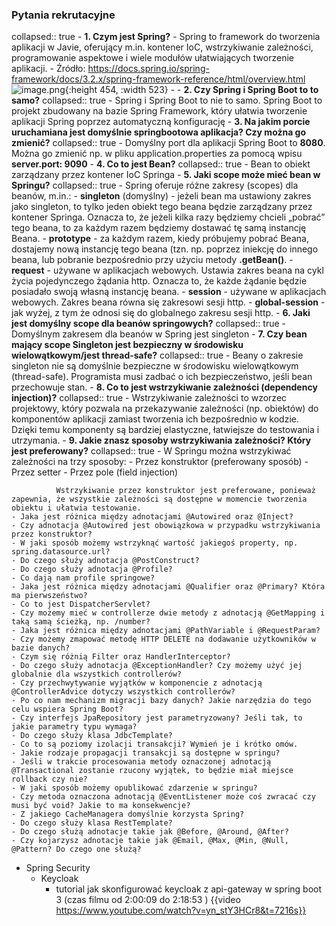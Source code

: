 ### Pytania rekrutacyjne
collapsed:: true
	- **1. Czym jest Spring?**
		- Spring to framework do tworzenia aplikacji w Javie,  oferujący m.in. kontener IoC, wstrzykiwanie zależności, programowanie  aspektowe i wiele modułów ułatwiających tworzenie aplikacji.
		- Źródło:
		  https://docs.spring.io/spring-framework/docs/3.2.x/spring-framework-reference/html/overview.html
		  ![image.png](../assets/image_1720514429168_0.png){:height 454, :width 523}
		-
	- **2. Czy Spring i Spring Boot to to samo?**
	  collapsed:: true
		- Spring i Spring Boot to nie to samo. Spring Boot to projekt 
		  zbudowany na bazie Spring Framework, który ułatwia tworzenie aplikacji 
		  Spring poprzez automatyczną konfigurację
	- **3. Na jakim porcie uruchamiana jest domyślnie springbootowa aplikacja? Czy można go zmienić?**
	  collapsed:: true
		- Domyślny port dla aplikacji Spring Boot to **8080**. Można go zmienić np. w pliku application.properties za pomocą wpisu **server.port: 9090**
	- **4. Co to jest Bean?**
	  collapsed:: true
		- Bean to obiekt zarządzany przez kontener IoC Springa
	- **5. Jaki scope może mieć bean w Springu?**
	  collapsed:: true
		- Spring oferuje różne zakresy (scopes) dla beanów, m.in.:
			- **singleton** (domyślny) - jeżeli bean ma ustawiony zakres jako singleton, to tylko jeden obiekt tego beana będzie zarządzany przez kontener Springa. Oznacza to, że jeżeli kilka razy będziemy chcieli „pobrać” tego beana, to za każdym razem będziemy dostawać tę samą instancję Beana.
			- **prototype** - za każdym razem, kiedy próbujemy pobrać Beana, dostajemy nową instancję tego beana (tzn. np. poprzez iniekcję do innego beana, lub pobranie bezpośrednio przy użyciu metody **.getBean()**.
			- **request** - używane w aplikacjach webowych. Ustawia zakres beana na cykl życia pojedynczego żądania http. Oznacza to, że każde żądanie będzie posiadało swoją własną instancję beana.
			- **session** - używane w aplikacjach webowych. Zakres beana równa się zakresowi sesji http.
			- **global-session** - jak wyżej, z tym że odnosi się do globalnego zakresu sesji http.
	- **6. Jaki jest domyślny scope dla beanów springowych?**
	  collapsed:: true
		- Domyślnym zakresem dla beanów w Spring jest singleton
	- **7. Czy bean mający scope Singleton jest bezpieczny w środowisku wielowątkowym/jest thread-safe?**
	  collapsed:: true
		- Beany o zakresie singleton nie są domyślnie bezpieczne w środowisku wielowątkowym (thread-safe). Programista musi zadbać o ich bezpieczeństwo, jeśli bean przechowuje stan.
	- **8. Co to jest wstrzykiwanie zależności (dependency injection)?**
	  collapsed:: true
		- Wstrzykiwanie zależności to wzorzec projektowy, który pozwala na  przekazywanie zależności (np. obiektów) do komponentów aplikacji zamiast tworzenia ich bezpośrednio w kodzie. Dzięki temu komponenty są bardziej elastyczne, łatwiejsze do testowania i utrzymania.
	- **9. Jakie znasz sposoby wstrzykiwania zależności? Który jest preferowany?**
	  collapsed:: true
		- W Springu można wstrzykiwać zależności na trzy sposoby:
			- Przez konstruktor (preferowany sposób)
			- Przez setter
			- Przez pole (field injection)
			  
			  Wstrzykiwanie przez konstruktor jest preferowane, ponieważ  zapewnia, że wszystkie zależności są dostępne w momencie tworzenia  obiektu i ułatwia testowanie.
	- Jaka jest różnica między adnotacjami @Autowired oraz @Inject?
	- Czy adnotacja @Autowired jest obowiązkowa w przypadku wstrzykiwania przez konstruktor?
	- W jaki sposób możemy wstrzyknąć wartość jakiegoś property, np. spring.datasource.url?
	- Do czego służy adnotacja @PostConstruct?
	- Do czego służy adnotacja @Profile?
	- Co dają nam profile springowe?
	- Jaka jest różnica między adnotacjami @Qualifier oraz @Primary? Która ma pierwszeństwo?
	- Co to jest DispatcherServlet?
	- Czy możemy mieć w controllerze dwie metody z adnotacją @GetMapping i taką samą ścieżką, np. /number?
	- Jaka jest różnica między adnotacjami @PathVariable i @RequestParam?
	- Czy możemy zmapować metodę HTTP DELETE na dodawanie użytkowników w bazie danych?
	- Czym się różnią Filter oraz HandlerInterceptor?
	- Do czego służy adnotacja @ExceptionHandler? Czy możemy użyć jej globalnie dla wszystkich controllerów?
	- Czy przechwytywanie wyjątków w komponencie z adnotacją @ControllerAdvice dotyczy wszystkich controllerów?
	- Po co nam mechanizm migracji bazy danych? Jakie narzędzia do tego celu wspiera Spring Boot?
	- Czy interfejs JpaRepository jest parametryzowany? Jeśli tak, to jakie parametry typu wymaga?
	- Do czego służy klasa JdbcTemplate?
	- Co to są poziomy izolacji transakcji? Wymień je i krótko omów.
	- Jakie rodzaje propagacji transakcji są dostępne w springu?
	- Jeśli w trakcie procesowania metody oznaczonej adnotacją @Transactional zostanie rzucony wyjątek, to będzie miał miejsce rollback czy nie?
	- W jaki sposób możemy opublikować zdarzenie w springu?
	- Czy metoda oznaczona adnotacją @EventListener może coś zwracać czy musi być void? Jakie to ma konsekwencje?
	- Z jakiego CacheManagera domyślnie korzysta Spring?
	- Do czego służy klasa RestTemplate?
	- Do czego służą adnotacje takie jak @Before, @Around, @After?
	- Czy kojarzysz adnotacje takie jak @Email, @Max, @Min, @Null, @Pattern? Do czego one służą?
- Spring Security
	- Keycloak
		- tutorial jak skonfigurować keycloak z api-gateway w spring boot 3 (czas filmu od 2:00:09 do 2:18:53 )
		  {{video https://www.youtube.com/watch?v=yn_stY3HCr8&t=7216s}}